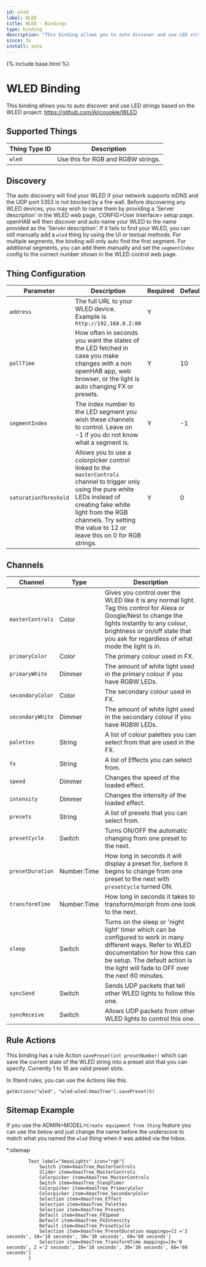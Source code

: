 ```yaml
---
id: wled
label: WLED
title: WLED - Bindings
type: binding
description: "This binding allows you to auto discover and use LED strings based on the WLED project:"
since: 3x
install: auto
---
```


<!-- Attention authors: Do not edit directly. Please add your changes to the appropriate source repository -->

{% include base.html %}

# WLED Binding

This binding allows you to auto discover and use LED strings based on the WLED project:
<https://github.com/Aircoookie/WLED>

## Supported Things

| Thing Type ID | Description |
|-|-|
| `wled` | Use this for RGB and RGBW strings. |

## Discovery

The auto discovery will find your WLED if your network supports mDNS and the UDP port 5353 is not blocked by a fire wall.
Before discovering any WLED devices, you may wish to name them by providing a 'Server description' in the WLED web page, CONFIG>User Interface> setup page.
openHAB will then discover and auto name your WLED to the name provided as the 'Server description'.
If it fails to find your WLED, you can still manually add a `wled` thing by using the UI or textual methods.
For multiple segments, the binding will only auto find the first segment.
For additional segments, you can add them manually and set the `segmentIndex` config to the correct number shown in the WLED control web page.

## Thing Configuration

| Parameter | Description | Required | Default |
|-|-|-|-|
| `address`| The full URL to your WLED device. Example is `http://192.168.0.2:80` | Y | |
| `pollTime`| How often in seconds you want the states of the LED fetched in case you make changes with a non openHAB app, web browser, or the light is auto changing FX or presets. | Y | 10 |
| `segmentIndex` | The index number to the LED segment you wish these channels to control. Leave on -1 if you do not know what a segment is. | Y | -1 |
| `saturationThreshold` | Allows you to use a colorpicker control linked to the `masterControls` channel to trigger only using the pure white LEDs instead of creating fake white light from the RGB channels. Try setting the value to 12 or leave this on 0 for RGB strings. | Y | 0 |

## Channels

| Channel | Type | Description |
|-|-|-|
| `masterControls` | Color | Gives you control over the WLED like it is any normal light. Tag this control for Alexa or Google/Nest to change the lights instantly to any colour, brightness or on/off state that you ask for regardless of what mode the light is in. |
| `primaryColor` | Color | The primary colour used in FX. |
| `primaryWhite` | Dimmer | The amount of white light used in the primary colour if you have RGBW LEDs. |
| `secondaryColor` | Color | The secondary colour used in FX. |
| `secondaryWhite` | Dimmer | The amount of white light used in the secondary colour if you have RGBW LEDs. |
| `palettes` | String | A list of colour palettes you can select from that are used in the FX. |
| `fx` | String |  A list of Effects you can select from. |
| `speed` | Dimmer | Changes the speed of the loaded effect. |
| `intensity` | Dimmer | Changes the intensity of the loaded effect. |
| `presets` | String |  A list of presets that you can select from.  |
| `presetCycle` | Switch | Turns ON/OFF the automatic changing from one preset to the next. |
| `presetDuration` | Number:Time | How long in seconds it will display a preset for, before it begins to change from one preset to the next with `presetCycle` turned ON. |
| `transformTime` | Number:Time | How long in seconds it takes to transform/morph from one look to the next. |
| `sleep` | Switch | Turns on the sleep or 'night light' timer which can be configured to work in many different ways. Refer to WLED documentation for how this can be setup. The default action is the light will fade to OFF over the next 60 minutes. |
| `syncSend` | Switch | Sends UDP packets that tell other WLED lights to follow this one. |
| `syncReceive` | Switch | Allows UDP packets from other WLED lights to control this one. |

## Rule Actions

This binding has a rule Action `savePreset(int presetNumber)` which can save the current state of the WLED string into a preset slot that you can specify.
Currently 1 to 16 are valid preset slots.

In Xtend rules, you can use the Actions like this.

```
getActions("wled", "wled:wled:XmasTree").savePreset(5)
```

## Sitemap Example

If you use the ADMIN>MODEL>`Create equipment from thing` feature you can use the below and just change the name before the underscore to match what you named the `wled` thing when it was added via the Inbox.

*.sitemap

```
        Text label="XmasLights" icon="rgb"{
            Switch item=XmasTree_MasterControls
            Slider item=XmasTree_MasterControls
            Colorpicker item=XmasTree_MasterControls
            Switch item=XmasTree_SleepTimer
            Colorpicker item=XmasTree_PrimaryColor
            Colorpicker item=XmasTree_SecondaryColor
            Selection item=XmasTree_Effect
            Selection item=XmasTree_Palettes
            Selection item=XmasTree_Presets
            Default item=XmasTree_FXSpeed
            Default item=XmasTree_FXIntensity
            Default item=XmasTree_PresetCycle
            Selection item=XmasTree_PresetDuration mappings=[2 ='2 seconds', 10='10 seconds', 30='30 seconds', 60='60 seconds']
            Selection item=XmasTree_TransformTime mappings=[0='0 seconds', 2 ='2 seconds', 10='10 seconds', 30='30 seconds', 60='60 seconds']
        }
        
```
